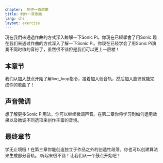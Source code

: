 ```yaml
---
chapter:  制作一首歌曲
title: 制作一首歌曲
lang: chs
layout: exercise
---
```


現在我們來通過作曲的方式深入瞭解一下Sonic Pi。你現在已經學會了用Sonic 现在我们来通过作曲的方式深入了解一下Sonic Pi。你现在已经学会了用Sonic Pi演奏不同时值的音符了，虽然很不错但是我们可以更上一层楼！

## 本章节


我们从加入鼓点开始了解live_loop指令，接着加入低音轨，然后加入旋律就能完成你的歌曲了！

## 声音微调

想了解更多Sonic Pi用法，你可以继续微调声音。在第二章你将学习到如何运用效果以及微调不同选项来创作丰富的音境。


## 最终章节

学无止境哦！在第三章你能创造独立于作品之外的创造性段落。你也可以创建算法来生成部分音轨。
听起来很不错！让我们从一个鼓点开始吧！

